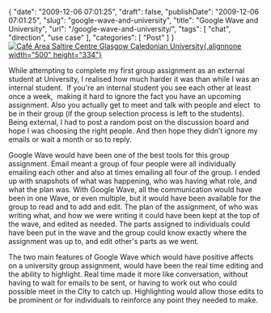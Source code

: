 {
    "date": "2009-12-06 07:01:25",
    "draft": false,
    "publishDate": "2009-12-06 07:01:25",
    "slug": "google-wave-and-university",
    "title": "Google Wave and University",
    "url": "\/google-wave-and-university\/",
    "tags": [
        "chat",
        "direction",
        "use case"
    ],
    "categories": [
        "Post"
    ]
}[![Café Area Saltire Centre Glasgow Caledonian
University](//farm1.static.flickr.com/45/146799101_1d3538261d.jpg){.alignnone
width="500"
height="334"}](http://www.flickr.com/photos/jiscinfonet/146799101/ "Café Area Saltire Centre Glasgow Caledonian University by jisc_infonet, on Flickr")

While attempting to complete my first group assignment as an external
student at University, I realised how much harder it was than while I
was an internal student.  If you're an internal student you see each
other at least once a week,  making it hard to ignore the fact you have
an upcoming assignment. Also you actually get to meet and talk with
people and elect  to be in their group (if the group selection process
is left to the students). Being external, I had to post a random post on
the discussion board and hope I was choosing the right people. And then
hope they didn’t ignore my emails or wait a month or so to reply.

Google Wave would have been one of the best tools for this group
assignment. Email meant a group of four people were all individually
emailing each other and also at times emailing all four of the group. I
ended up with snapshots of what was happening, who was having what role,
and what the plan was. With Google Wave, all the communication would
have been in one Wave, or even multiple, but it would have been
available for the group to read and to add and edit. The plan of the
assignment, of who was writing what, and how we were writing it could
have been kept at the top of the wave, and edited as needed. The parts
assigned to individuals could have been put in the wave and the group
could know exactly where the assignment was up to, and edit other's
parts as we went.

The two main features of Google Wave which would have positive affects
on a university group assignment, would have been the real time editing
and the ability to highlight. Real time made it more like conversation,
without having to wait for emails to be sent, or having to work out who
could possible meet in the City to catch up. Highlighting would allow
those edits to be prominent or for individuals to reinforce any point
they needed to make.